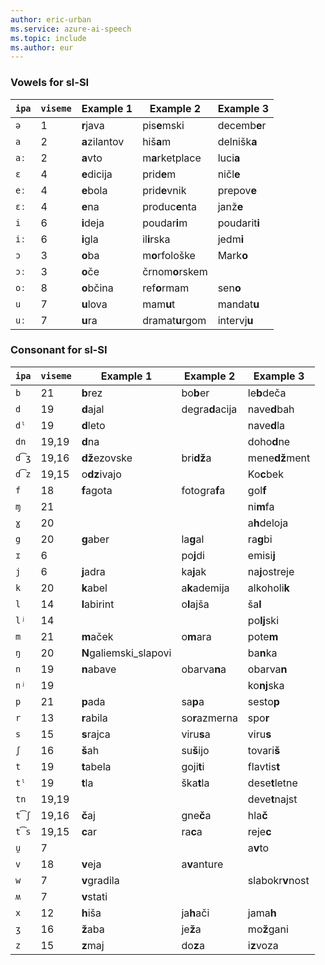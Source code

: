 ```yaml
---
author: eric-urban
ms.service: azure-ai-speech
ms.topic: include
ms.author: eur
---
```


### Vowels for sl-SI

| `ipa` | `viseme` | Example 1              | Example 2       | Example 3        |
|-------|----------|------------------------|-----------------|------------------|
| `ə`   | 1        | **r**java              | pis**e**mski    | decemb**e**r     |
| `a`   | 2        | **a**zilantov          | hiš**a**m       | delnišk**a**     |
| `aː`  | 2        | **a**vto               | m**a**rketplace | luci**a**        |
| `ɛ`   | 4        | **e**dicija            | prid**e**m      | ničl**e**        |
| `eː`  | 4        | **e**bola              | prid**e**vnik   | prepov**e**      |
| `ɛː`  | 4        | **e**na                | produc**e**nta  | janž**e**        |
| `i`   | 6        | **i**deja              | poudar**i**m    | poudarit**i**    |
| `iː`  | 6        | **i**gla               | il**i**rska     | jedm**i**        |
| `ɔ`   | 3        | **o**ba                | m**o**rfološke  | Mark**o**        |
| `ɔː`  | 3        | **o**če                | črnom**o**rskem |                  |
| `oː`  | 8        | **o**bčina             | ref**o**rmam    | sen**o**         |
| `u`   | 7        | **u**lova              | mam**u**t       | mandat**u**      |
| `uː`  | 7        | **u**ra                | dramat**u**rgom | intervj**u**     |

### Consonant for sl-SI

| `ipa` | `viseme` | Example 1              | Example 2       | Example 3        |
|-------|----------|------------------------|-----------------|------------------|
| `b`   | 21       | **b**rez               | bo**b**er       | le**b**deča      |
| `d`   | 19       | **d**ajal              | degra**d**acija | nave**d**bah     |
| `dˡ`  | 19       | **d**leto              |                 | nave**d**la      |
| `dn`  | 19,19    | **d**na                |                 | doho**d**ne      |
| `d͡ʒ` | 19,16    | **dž**ezovske          | bri**dž**a      | mene**dž**ment   |
| `d͡z` | 19,15    | o**dz**ivajo           |                 | Ko**c**bek       |
| `f`   | 18       | **f**agota             | fotogra**f**a   | gol**f**         |
| `ɱ`   | 21       |                        |                 | ni**m**fa        |
| `ɣ`   | 20       |                        |                 | a**h**deloja     |
| `g`   | 20       | **g**aber              | la**g**al       | ra**g**bi        |
| `ɪ`   | 6        |                        | po**j**di       | emisi**j**       |
| `j`   | 6        | **j**adra              | ka**j**ak       | na**j**ostreje   |
| `k`   | 20       | **k**abel              | a**k**ademija   | alkoholi**k**    |
| `l`   | 14       | **l**abirint           | o**l**ajša      | ša**l**          |
| `lʲ`  | 14       |                        |                 | po**lj**ski      |
| `m`   | 21       | **m**aček              | o**m**ara       | pote**m**        |
| `ŋ`   | 20       | **N**galiemski_slapovi |                 | ba**n**ka        |
| `n`   | 19       | **n**abave             | obarva**n**a    | obarva**n**      |
| `nʲ`  | 19       |                        |                 | ko**nj**ska      |
| `p`   | 21       | **p**ada               | sa**p**a        | sesto**p**       |
| `r`   | 13       | **r**abila             | so**r**azmerna  | spo**r**         |
| `s`   | 15       | **s**rajca             | viru**s**a      | viru**s**        |
| `ʃ`   | 16       | **š**ah                | su**š**ijo      | tovari**š**      |
| `t`   | 19       | **t**abela             | goji**t**i      | flavtis**t**     |
| `tˡ`  | 19       | **t**la                | ška**t**la      | dese**t**letne   |
| `tn`  | 19,19    |                        |                 | deve**t**najst   |
| `t͡ʃ` | 19,16    | **č**aj                | gne**č**a       | hla**č**         |
| `t͡s` | 19,15    | **c**ar                | ra**c**a        | reje**c**        |
| `u̯`  | 7        |                        |                 | a**v**to         |
| `v`   | 18       | **v**eja               | a**v**anture    |                  |
| `w`   | 7        | **v**gradila           |                 | slabokr**v**nost |
| `ʍ`   | 7        | **v**stati             |                 |                  |
| `x`   | 12       | **h**iša               | ja**h**ači      | jama**h**        |
| `ʒ`   | 16       | **ž**aba               | je**ž**a        | mo**ž**gani      |
| `z`   | 15       | **z**maj               | do**z**a        | i**z**voza       |
